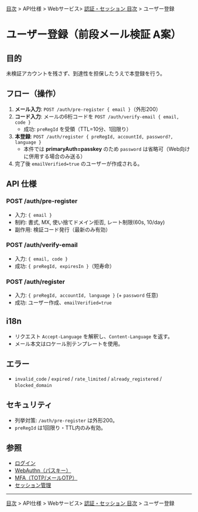 [目次](../../../目次.md) > API仕様 > Webサービス> [認証・セッション 目次](目次.md) > ユーザー登録
# ユーザー登録（前段メール検証 A案）

## 目的
未検証アカウントを残さず、到達性を担保したうえで本登録を行う。

## フロー（操作）
1. **メール入力**: `POST /auth/pre-register { email }`（外形200）
2. **コード入力**: メールの6桁コードを `POST /auth/verify-email { email, code }`
   - 成功: `preRegId` を受領（TTL=10分、1回限り）
3. **本登録**: `POST /auth/register { preRegId, accountId, password?, language }`
   - 本件では **primaryAuth=passkey** のため `password` は省略可（Web向けに併用する場合のみ送る）
4. 完了後 `emailVerified=true` のユーザーが作成される。

## API 仕様
### POST /auth/pre-register
- 入力: `{ email }`
- 制約: 書式, MX, 使い捨てドメイン拒否, レート制限(60s, 10/day)
- 副作用: 検証コード発行（最新のみ有効）

### POST /auth/verify-email
- 入力: `{ email, code }`
- 成功: `{ preRegId, expiresIn }`（短寿命）

### POST /auth/register
- 入力: `{ preRegId, accountId, language }` (+ `password` 任意)
- 成功: ユーザー作成、`emailVerified=true`

## i18n
- リクエスト `Accept-Language` を解釈し、`Content-Language` を返す。
- メール本文はロケール別テンプレートを使用。

## エラー
- `invalid_code` / `expired` / `rate_limited` / `already_registered` / `blocked_domain`

## セキュリティ
- 列挙対策: `/auth/pre-register` は外形200。
- `preRegId` は1回限り・TTL内のみ有効。

## 参照
- [ログイン](02_ログイン.md)
- [WebAuthn（パスキー）](03_WebAuthn.md)
- [MFA（TOTP/メールOTP）](04_MFA.md)
- [セッション管理](05_セッション管理.md)

---
[目次](../../../目次.md) > API仕様 > Webサービス> [認証・セッション 目次](目次.md) > ユーザー登録